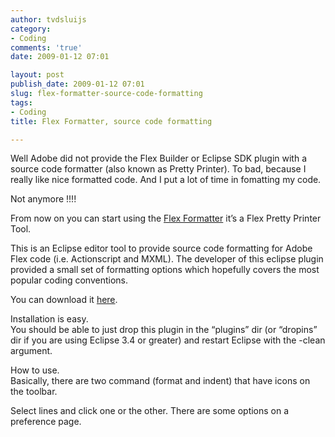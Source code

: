 ```yaml
---
author: tvdsluijs
category:
- Coding
comments: 'true'
date: 2009-01-12 07:01

layout: post
publish_date: 2009-01-12 07:01
slug: flex-formatter-source-code-formatting
tags:
- Coding
title: Flex Formatter, source code formatting

---
```

Well Adobe did not provide the Flex Builder or Eclipse SDK plugin with a
source code formatter (also known as Pretty Printer). To bad, because I really
like nice formatted code. And I put a lot of time in fomatting my code.  
  
Not anymore !!!!  
  
  
  
From now on you can start using the [Flex
Formatter](https://sourceforge.net/projects/flexformatter/) it’s a Flex Pretty
Printer Tool.  
  
This is an Eclipse editor tool to provide source code formatting for Adobe
Flex code (i.e. Actionscript and MXML). The developer of this eclipse plugin
provided a small set of formatting options which hopefully covers the most
popular coding conventions.  
  
You can download it
[here](https://sourceforge.net/project/showfiles.php?group_id=248408).  
  
Installation is easy.  
You should be able to just drop this plugin in the “plugins” dir (or “dropins”
dir if you are using Eclipse 3.4 or greater) and restart Eclipse with the
-clean argument.  
  
How to use.  
Basically, there are two command (format and indent) that have icons on the
toolbar.  
  
  
  
Select lines and click one or the other. There are some options on a
preference page.


